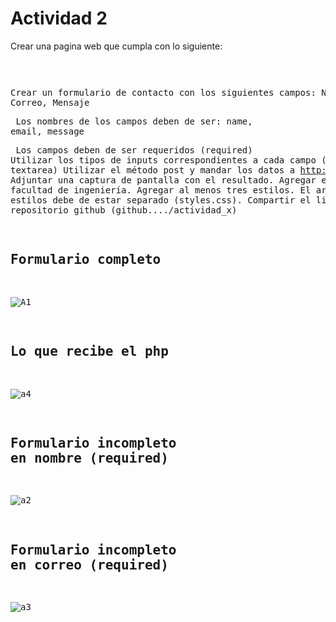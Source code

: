 # Actividad 2
Crear una pagina web que cumpla con lo siguiente:<pre>

Crear un formulario de contacto con los siguientes campos: Nombre, Correo, Mensaje<pre>
Los nombres de los campos deben de ser: name, email, message<pre>
Los campos deben de ser requeridos (required)
Utilizar los tipos de inputs correspondientes a cada campo (text, email, textarea)
Utilizar el método post y mandar los datos a http://3.88.130.135/paradigmas/actividad_dos.php
Adjuntar una captura de pantalla con el resultado.
Agregar el logo de la facultad de ingeniería.
Agregar al menos tres estilos.
El archivo de estilos debe de estar separado (styles.css).
Compartir el link del repositorio github (github..../actividad_x)

## Formulario completo
![A1](https://user-images.githubusercontent.com/51014165/111221172-60788880-8597-11eb-83b4-fc9211c33af0.JPG)
## Lo que recibe el php
![a4](https://user-images.githubusercontent.com/51014165/111221186-64a4a600-8597-11eb-8b8b-4faf66046718.JPG)
## Formulario incompleto en nombre (required)
![a2](https://user-images.githubusercontent.com/51014165/111221189-65d5d300-8597-11eb-8ccb-a3a2620afb43.JPG)
## Formulario incompleto en correo (required)
![a3](https://user-images.githubusercontent.com/51014165/111221194-67070000-8597-11eb-8db2-f46d74c9e1d1.JPG)
